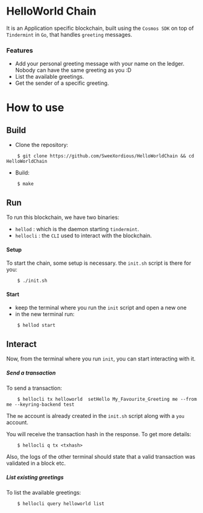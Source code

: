 # HelloWorld Chain

It is an Application specific blockchain, built using the `Cosmos SDK` on top of `Tindermint` in `Go`, that handles `greeting` messages.

### Features

- Add your personal greeting message with your name on the ledger. Nobody can have the same greeting as you :D
- List the available greetings.
- Get the sender of a specific greeting.

# How to use

## Build

- Clone the repository:
```ssh
    $ git clone https://github.com/SweeXordious/HelloWorldChain && cd HelloWorldChain
```
- Build:
```ssh
    $ make
```

## Run
To run this blockchain, we have two binaries:
- `hellod` : which is the daemon starting `tindermint`.
- `hellocli` :  the `CLI` used to interact with the blockchain.

#### Setup
To start the chain, some setup is necessary. the `init.sh` script is there for you:
```ssh
    $ ./init.sh
```
#### Start
- keep the terminal where you run the `init` script and open a new one
- in the new terminal run:
```ssh
    $ hellod start
```

## Interact
Now, from the terminal where you run `init`, you can start interacting with it.

##### Send a transaction
To send a transaction:
```ssh
    $ hellocli tx helloworld  setHello My_Favourite_Greeting me --from me --keyring-backend test
```
The `me` account is already created in the `init.sh` script along with a `you` account. 

You will receive the transaction hash in the response. To get more details:
```ssh
    $ hellocli q tx <txhash>
```

Also, the logs of the other terminal should state that a valid transaction was validated in a block etc.
##### List existing greetings
To list the available greetings: 
```ssh
    $ hellocli query helloworld list
```
